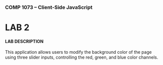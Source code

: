 ### COMP 1073 – Client-Side JavaScript

# LAB 2

#### LAB DESCRIPTION
This application allows users to modify the background color of the page using three slider inputs, controlling the red, green, and blue color channels.

